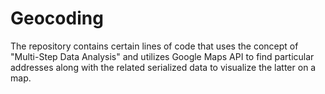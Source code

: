 # Geocoding  
The repository contains certain lines of code that uses the concept of "Multi-Step Data Analysis" and utilizes Google Maps API to find particular addresses along with the related serialized data to visualize the latter on a map.

